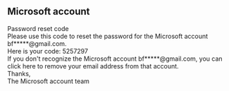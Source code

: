 Microsoft account  
---  
Password reset code  
Please use this code to reset the password for the Microsoft account bf*****@gmail.com.  
Here is your code: 5257297  
If you don't recognize the Microsoft account bf*****@gmail.com, you can click here to remove your email address from that account.  
Thanks,  
The Microsoft account team
